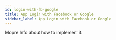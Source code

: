 ```yaml
---
id: login-with-fb-google
title: App Login with Facebook or Google
sidebar_label: App Login with Facebook or Google
---
```



Mopre Info about how to implement it.